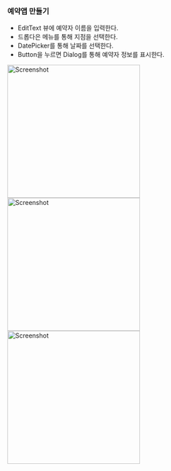 ### 예약앱 만들기
* EditText 뷰에 예약자 이름을 입력한다.
* 드롭다은 메뉴를 통해 지점을 선택한다.
* DatePicker를 통해 날짜를 선택한다.
* Button을 누르면 Dialog를 통해 예약자 정보를 표시한다.

<img src="https://github.com/user-attachments/assets/988c2478-dc5d-4666-94ef-a75476f351e9" alt="Screenshot" width="300"/>
<img src="https://github.com/user-attachments/assets/904ecc45-df63-4957-b0da-3e33dc0d8ea4" alt="Screenshot" width="300"/>
<img src="https://github.com/user-attachments/assets/7853842e-6f5b-402e-b9ce-adb3f24d870d" alt="Screenshot" width="300"/>

